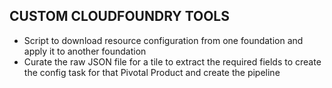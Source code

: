 CUSTOM CLOUDFOUNDRY TOOLS
---

* Script to download resource configuration from one foundation and apply it to another foundation
* Curate the raw JSON file for a tile to extract the required fields to create the config task for that Pivotal Product and create the pipeline
